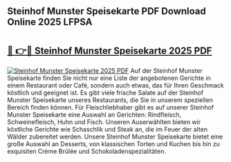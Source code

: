 ## Steinhof Munster Speisekarte PDF Download Online 2025 LFPSA

# <h2><a href="http://gccgzqt.nevu.top/?p=Steinhof+Munster+Speisekarte">🔗 👉🔴 Steinhof Munster Speisekarte 2025 PDF</a></h2>

[![Steinhof Munster Speisekarte 2025 PDF](https://i.imgur.com/dBaPXMq.png)](http://gccgzqt.nevu.top/?p=Steinhof+Munster+Speisekarte)
Auf der Steinhof Munster Speisekarte finden Sie nicht nur eine Liste der angebotenen Gerichte in einem Restaurant oder Café, sondern auch etwas, das für Ihren Geschmack köstlich und geeignet ist. Es gibt viele frische Salate auf der Steinhof Munster Speisekarte unseres Restaurants, die Sie in unserem speziellen Bereich finden können. Für Fleischliebhaber gibt es auf unserer Steinhof Munster Speisekarte eine Auswahl an Gerichten: Rindfleisch, Schweinefleisch, Huhn und Fisch. Unseren Auserwählten bieten wir köstliche Gerichte wie Schaschlik und Steak an, die im Feuer der alten Wälder zubereitet werden. Unsere Steinhof Munster Speisekarte bietet eine große Auswahl an Desserts, von klassischen Torten und Kuchen bis hin zu exquisiten Crème Brûlée und Schokoladenspezialitäten.
